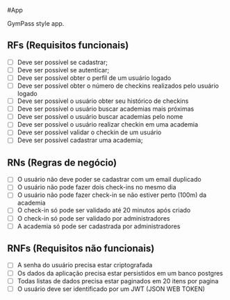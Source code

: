 #App

GymPass style app.

## RFs (Requisitos funcionais)

- [ ] Deve ser possível se cadastrar;
- [ ] Deve ser possível se autenticar;
- [ ] Deve ser possível obter o perfil de um usuário logado
- [ ] Deve ser possível obter o número de checkins realizados pelo usuário logado
- [ ] Deve ser possível o usuário obter seu histórico de checkins
- [ ] Deve ser possível o usuário buscar academias mais próximas 
- [ ] Deve ser possível o usuário buscar academias pelo nome
- [ ] Deve ser possível o usuário realizar checkin em uma academia
- [ ] Deve ser possível validar o checkin de um usuário
- [ ] Deve ser possível cadastrar uma academia;

## RNs (Regras de negócio)

- [ ] O usuário não deve poder se cadastrar com um email duplicado
- [ ] O usuário não pode fazer dois check-ins no mesmo dia
- [ ] O usuário não pode fazer check-in se não estiver perto (100m) da academia
- [ ] O check-in só pode ser validado até 20 minutos após criado
- [ ] O check-in só pode ser validado por administradores
- [ ] A academia só pode ser cadastrada por administradores

## RNFs (Requisitos não funcionais)

- [ ] A senha do usuário precisa estar criptografada
- [ ] Os dados da aplicação precisa estar persistidos em um banco postgres
- [ ] Todas listas de dados precisa estar paginados em 20 itens por pagina
- [ ] O usuário deve ser identificado por um JWT (JSON WEB TOKEN)